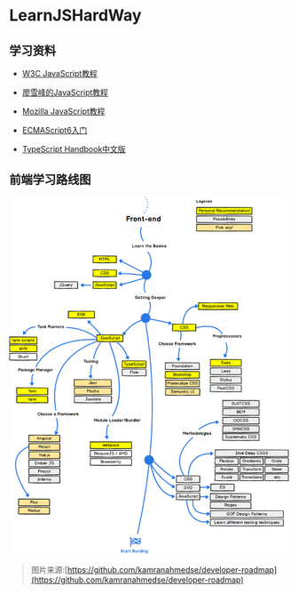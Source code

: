 # LearnJSHardWay

## 学习资料

* [W3C JavaScript教程](http://www.w3school.com.cn/js/index.asp)
* [廖雪峰的JavaScript教程](http://www.liaoxuefeng.com/wiki/001434446689867b27157e896e74d51a89c25cc8b43bdb3000)
* [Mozilla JavaScript教程](https://developer.mozilla.org/zh-CN/docs/Web/JavaScript)

* [ECMAScript6入门](http://es6.ruanyifeng.com/)

* [TypeScript Handbook中文版](https://zhongsp.gitbooks.io/typescript-handbook/content/)

## 前端学习路线图

![](./res/front-end-roadmap.png)

> 图片来源:[https://github.com/kamranahmedse/developer-roadmap](https://github.com/kamranahmedse/developer-roadmap)



